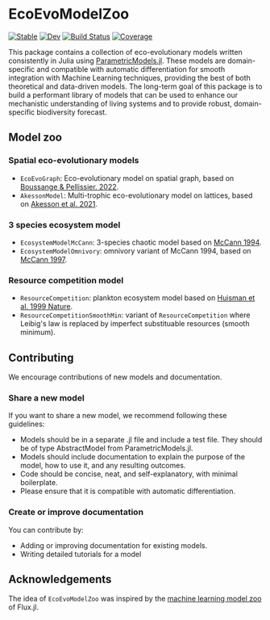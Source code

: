 # EcoEvoModelZoo

[![Stable](https://img.shields.io/badge/docs-stable-blue.svg)](https://vboussange.github.io/EcoEvoModelZoo.jl/stable/)
[![Dev](https://img.shields.io/badge/docs-dev-blue.svg)](https://vboussange.github.io/EcoEvoModelZoo.jl/dev/)
[![Build Status](https://github.com/vboussange/EcoEvoModelZoo.jl/actions/workflows/CI.yml/badge.svg?branch=main)](https://github.com/vboussange/EcoEvoModelZoo.jl/actions/workflows/CI.yml?query=branch%3Amain)
[![Coverage](https://codecov.io/gh/vboussange/EcoEvoModelZoo.jl/branch/main/graph/badge.svg)](https://codecov.io/gh/vboussange/EcoEvoModelZoo.jl)

This package contains a collection of eco-evolutionary models written consistently in Julia using [ParametricModels.jl](https://github.com/vboussange/PiecewiseInference.jl). These models are domain-specific and compatible with automatic differentiation for smooth integration with Machine Learning techniques, providing the best of both theoretical and data-driven models. The long-term goal of this package is to build a performant library of models that can be used to enhance our mechanistic understanding of living systems and to provide robust, domain-specific biodiversity forecast. 

## Model zoo
### Spatial eco-evolutionary models
- `EcoEvoGraph`: Eco-evolutionary model on spatial graph, based on [Boussange & Pellissier. 2022](https://www.nature.com/articles/s42003-022-03595-3). 
- `AkessonModel`: Multi-trophic eco-evolutionary model on lattices, based on [Akesson et al. 2021](https://www.nature.com/articles/s41467-021-24977-x).

### 3 species ecosystem model
- `EcosystemModelMcCann`: 3-species chaotic model based on [McCann 1994](http://doi.wiley.com/10.2307/1939558).
- `EcosystemModelOmnivory`: omnivory variant of McCann 1994, based on [McCann 1997](10.1098/rspb.1997.0172).
### Resource competition model
- `ResourceCompetition`: plankton ecosystem model based on [Huisman et al. 1999 Nature](http://www.nature.com/articles/46540).
- `ResourceCompetitionSmoothMin`: variant of `ResourceCompetition` where Leibig's law is replaced by imperfect substituable resources (smooth minimum).


## Contributing

We encourage contributions of new models and documentation.

### Share a new model
If you want to share a new model, we recommend following these guidelines:

- Models should be in a separate .jl file and include a test file. They should be of type AbstractModel from ParametricModels.jl.
- Models should include documentation to explain the purpose of the model, how to use it, and any resulting outcomes.
- Code should be concise, neat, and self-explanatory, with minimal boilerplate.
- Please ensure that it is compatible with automatic differentiation.

### Create or improve documentation
You can contribute by:
- Adding or improving documentation for existing models.
- Writing detailed tutorials for a model

## Acknowledgements
The idea of `EcoEvoModelZoo` was inspired by the [machine learning model zoo](https://github.com/FluxML/model-zoo) of Flux.jl.